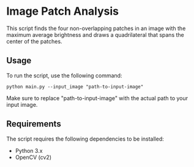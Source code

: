 # Image Patch Analysis

This script finds the four non-overlapping patches in an image with the maximum average brightness and draws a quadrilateral that spans the center of the patches.

## Usage

To run the script, use the following command:
```
python main.py --input_image "path-to-input-image"
```

Make sure to replace "path-to-input-image" with the actual path to your input image.

## Requirements

The script requires the following dependencies to be installed:

- Python 3.x
- OpenCV (cv2)



